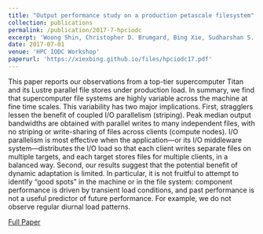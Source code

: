 ```yaml
---
title: "Output performance study on a production petascale filesystem"
collection: publications
permalink: /publication/2017-7-hpciodc
excerpt: 'Woong Shin, Christopher D. Brumgard, Bing Xie, Sudharshan S. Vazhkudai, Devarshi Ghoshal, Sarp Oral, Lavanya Ramakrishnan.'
date: 2017-07-01
venue: 'HPC IODC Workshop'
paperurl: 'https://xiexbing.github.io/files/hpciodc17.pdf'
---
```

This paper reports our observations from a top-tier supercomputer Titan and its Lustre parallel file stores under production load.
In summary, we find that supercomputer file systems are highly variable
across the machine at fine time scales. This variability has two major implications. First, stragglers lessen the benefit of coupled I/O parallelism
(striping). Peak median output bandwidths are obtained with parallel
writes to many independent files, with no striping or write-sharing of
files across clients (compute nodes). I/O parallelism is most effective
when the application—or its I/O middleware system—distributes the
I/O load so that each client writes separate files on multiple targets, and
each target stores files for multiple clients, in a balanced way. Second, our
results suggest that the potential benefit of dynamic adaptation is limited. In particular, it is not fruitful to attempt to identify “good spots”
in the machine or in the file system: component performance is driven by
transient load conditions, and past performance is not a useful predictor
of future performance. For example, we do not observe regular diurnal
load patterns.


[Full Paper](https://xiexbing.github.io/files/hpciodc17.pdf)
